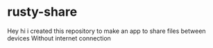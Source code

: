 # rusty-share
Hey hi i created this repository to make an app to share files between devices Without internet connection 
